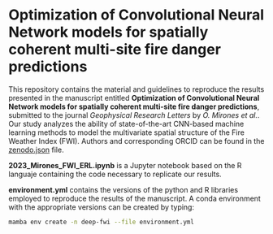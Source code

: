 # Optimization of Convolutional Neural Network models for spatially coherent multi-site fire danger predictions
This repository contains the material and guidelines to reproduce the results presented in the manuscript entitled **Optimization of Convolutional Neural Network models for spatially coherent multi-site fire danger predictions**, submitted to the journal *Geophysical Research Letters* by *O. Mirones et al.*. 
Our study analyzes the ability of state-of-the-art CNN-based machine learning methods to model the multivariate spatial structure of the Fire Weather Index (FWI). Authors and corresponding ORCID can be found in the [zenodo.json](.zenodo.json) file.

**2023_Mirones_FWI_ERL.ipynb** is a Jupyter notebook based on the R languaje containing the code necessary to replicate our results. 

**environment.yml** contains the versions of the python and R libraries employed to reproduce the results of the manuscript. A conda environment with the appropriate versions can be created by typing:

```bash
mamba env create -n deep-fwi --file environment.yml
```
